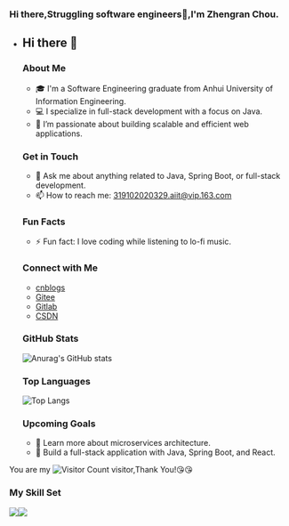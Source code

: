 <!--
**ITCQ1024/ITCQ1024** is a ✨ _special_ ✨ repository because its `README.md` (this file) appears on your GitHub profile.

Here are some ideas to get you started:

- 🔭 I’m currently working on ...
- 🌱 I’m currently learning ...
- 👯 I’m looking to collaborate on ...
- 🤔 I’m looking for help with ...
- 💬 Ask me about ...
- 📫 How to reach me: ...
- 😄 Pronouns: ...
- ⚡ Fun fact: ...
-->



### Hi there,Struggling software engineers👋,I'm Zhengran Chou.

- ## Hi there 👋

  ### About Me
  - 🎓 I'm a Software Engineering graduate from Anhui University of Information Engineering.
  - 💻 I specialize in full-stack development with a focus on Java.
  - 🌱 I’m passionate about building scalable and efficient web applications.

  ### Get in Touch
  - 💬 Ask me about anything related to Java, Spring Boot, or full-stack development.
  - 📫 How to reach me: 319102020329.aiit@vip.163.com

  ### Fun Facts
  - ⚡ Fun fact: I love coding while listening to lo-fi music.

  ### Connect with Me
  - [cnblogs](https://www.cnblogs.com/itcq1024)
  - [Gitee](https://gitee.com/itcq996)
  - [Gitlab](https://jihulab.com/ITCQ996)
  - [CSDN](https://blog.csdn.net/weixin_46059682?type=blog)

  ### GitHub Stats
  ![Anurag's GitHub stats](https://github-readme-stats.vercel.app/api?username=ITCQ1024&show_icons=true&bg_color=00000000)

  ### Top Languages
  ![Top Langs](https://github-readme-stats.vercel.app/api/top-langs/?username=ITCQ1024&layout=compact)
  


  ### Upcoming Goals
  - 🚀 Learn more about microservices architecture.
  - 🚀 Build a full-stack application with Java, Spring Boot, and React.

You are my ![Visitor Count](https://profile-counter.glitch.me/ITCQ1024/count.svg) visitor,Thank You!:kissing_heart::kissing_heart:



### My Skill Set

![](https://img.shields.io/badge/Java-ED8B00?style=for-the-badge&logo=openjdk&logoColor=white)![](https://img.shields.io/badge/C/C++-3776AB?style=for-the-badge&logo=C/C++&logoColor=white)



